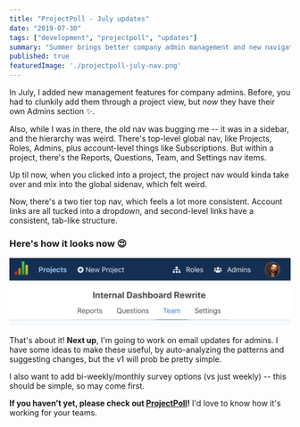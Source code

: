 ```yaml
---
title: "ProjectPoll - July updates"
date: "2019-07-30"
tags: ["development", "projectpoll", "updates"]
summary: "Summer brings better company admin management and new navigation 🌻"
published: true
featuredImage: './projectpoll-july-nav.png'
---
```


In July, I added new management features for company admins. Before, you had to clunkily add them through a project view, but _now_ they have their own Admins section ✨.

Also, while I was in there, the old nav was bugging me -- it was in a sidebar, and the hierarchy was weird. There's top-level global nav, like Projects, Roles, Admins, plus account-level things like Subscriptions. But within a project, there's the Reports, Questions, Team, and Settings nav items.

Up til now, when you clicked into a project, the project nav would kinda take over and mix into the global sidenav, which felt weird.

Now, there's a two tier top nav, which feels a lot more consistent. Account links are all tucked into a dropdown, and second-level links have a consistent, tab-like structure.

### Here's how it looks now 😍
![New nav](./new-pp-nav.png)

That's about it! **Next up**, I'm going to work on email updates for admins. I have some ideas to make these useful, by auto-analyzing the patterns and suggesting changes, but the v1 will prob be pretty simple.

I also want to add bi-weekly/monthly survey options (vs just weekly) -- this should be simple, so may come first.

**If you haven't yet, please check out [ProjectPoll](https://projectpoll.co)!** I'd love to know how it's working for your teams.